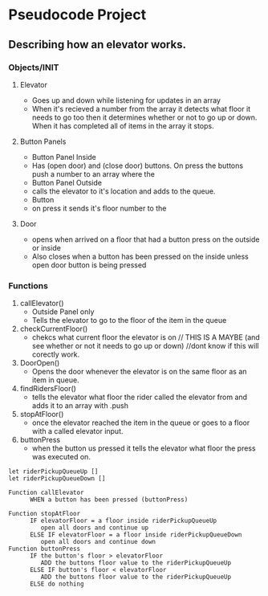 # Pseudocode Project
## Describing how an elevator works.
### Objects/INIT
1. Elevator
   - Goes up and down while listening for updates in an array
    - When it's recieved a number from the array it detects what floor it needs to go too then it determines whether or not to go up or down. When it has completed all of items in the array it stops.

2. Button Panels
   - Button Panel Inside
    - Has (open door) and (close door) buttons. On press the buttons push a number to an array where the  
   - Button Panel Outside
    - calls the elevator to it's location and adds to the queue.
   - Button
    - on press it sends it's floor number to the 

3. Door
   - opens when arrived on a floor that had a button press on the outside or inside
    - Also closes when a button has been pressed on the inside unless open door button is being pressed
### Functions

1. callElevator()
   * Outside Panel only
   * Tells the elevator to go to the floor of the item in the queue
2. checkCurrentFloor()
   * chekcs what current floor the elevator is on // THIS IS A MAYBE (and see whether or not it needs to go up or down) //dont know if this will corectly work.
3. DoorOpen()
   * Opens the door whenever the elevator is on the same floor as an item in queue.
4. findRidersFloor()
   * tells the elevator what floor the rider called the elevator from and adds it to an array with .push
5. stopAtFloor()
   * once the elevator reached the item in the queue or goes to a floor with a called elevator input.
6. buttonPress
   * when the button us pressed it tells the elevator what floor the press was executed on.

~~~
let riderPickupQueueUp []
let riderPickupQueueDown []

Function callElevator
      WHEN a button has been pressed (buttonPress)
         
Function stopAtFloor
      IF elevatorFloor = a floor inside riderPickupQueueUp
         open all doors and continue up
      ELSE IF elevatorFloor = a floor inside riderPickupQueueDown
         open all doors and continue down
Function buttonPress
      IF the button's floor > elevatorFloor
         ADD the buttons floor value to the riderPickupQueueUp
      ELSE IF button's floor < elevatorFloor 
         ADD the buttons floor value to the riderPickupQueueUp
      ELSE do nothing
~~~
~~~

~~~
